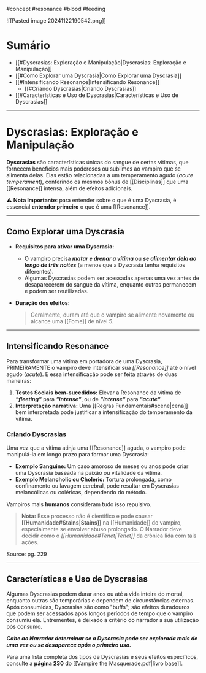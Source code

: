 #concept #resonance #blood #feeding 

![[Pasted image 20241122190542.png]]

# Sumário
- [[#Dyscrasias: Exploração e Manipulação|Dyscrasias: Exploração e Manipulação]]
- [[#Como Explorar uma Dyscrasia|Como Explorar uma Dyscrasia]]
- [[#Intensificando Resonance|Intensificando Resonance]]
  - [[#Criando Dyscrasias|Criando Dyscrasias]]
- [[#Características e Uso de Dyscrasias|Características e Uso de Dyscrasias]]

---
# Dyscrasias: Exploração e Manipulação

**Dyscrasias** são características únicas do sangue de certas vítimas, que fornecem benefícios mais poderosos ou sublimes ao vampiro que se alimenta delas. Elas estão relacionadas a um temperamento agudo (*acute temperament*), conferindo os mesmos bônus de [[Disciplinas]] que uma [[Resonance]] intensa, além de efeitos adicionais. 

⚠️ **Nota Importante**: para entender sobre o que é uma Dyscrasia, é essencial **entender primeiro** o que é uma [[Resonance]].

---
## Como Explorar uma Dyscrasia

- **Requisitos para ativar uma Dyscrasia:**
  - O vampiro precisa ***matar e drenar a vítima*** ou ***se alimentar dela ao longo de três noites*** (a menos que a Dyscrasia tenha requisitos diferentes).
  - Algumas Dyscrasias podem ser acessadas apenas uma vez antes de desaparecerem do sangue da vítima, enquanto outras permanecem e podem ser reutilizadas.

- **Duração dos efeitos:** 
  > Geralmente, duram até que o vampiro se alimente novamente ou alcance uma [[Fome]] de nível 5.

---
## Intensificando Resonance

Para transformar uma vítima em portadora de uma Dyscrasia, PRIMEIRAMENTE o vampiro deve intensificar  sua *[[Resonance]]* até o nível agudo (*acute*). E essa intensificação pode ser feita através de duas maneiras:
1. **Testes Sociais bem-sucedidos:** Elevar a Resonance da vítima de ***"fleeting"*** para ***"intense"***, ou de ***"intense"*** para ***"acute"**.*
2. **Interpretação narrativa:** Uma [[Regras Fundamentais#scene|cena]] bem interpretada pode justificar a intensificação do temperamento da vítima.

### Criando Dyscrasias
Uma vez que a vítima atinja uma [[Resonance]] aguda, o vampiro pode manipulá-la em longo prazo para formar uma Dyscrasia:
- **Exemplo Sanguine:** Um caso amoroso de meses ou anos pode criar uma Dyscrasia baseada na paixão ou vitalidade da vítima.
- **Exemplo Melancholic ou Choleric:** Tortura prolongada, como confinamento ou lavagem cerebral, pode resultar em Dyscrasias melancólicas ou coléricas, dependendo do método.

Vampiros mais **humanos** consideram tudo isso repulsivo.

> **Nota:** Esse processo não é científico e pode causar **[[Humanidade#Stains|Stains]]** na [[Humanidade]] do vampiro, especialmente se envolver abuso prolongado. O Narrador deve decidir como o *[[Humanidade#Tenet|Tenet]]* da crônica lida com tais ações.

Source: pg. 229

---
## Características e Uso de Dyscrasias

Algumas Dyscrasias podem durar anos ou até a vida inteira do mortal, enquanto outras são temporárias e dependem de circunstâncias externas. Após consumidas, Dyscrasias são como "buffs"; são efeitos duradouros que podem ser acessados após longos períodos de tempo que o vampiro consumiu ela. Entrementes, é deixado a critério do narrador a sua utilização pós consumo.

***Cabe ao Narrador determinar se a Dyscrasia pode ser explorada mais de uma vez ou se desaparece após o primeiro uso.***

Para uma lista completa dos tipos de Dyscrasias e seus efeitos específicos, consulte a **página 230** do [[Vampire the Masquerade.pdf|livro base]].
